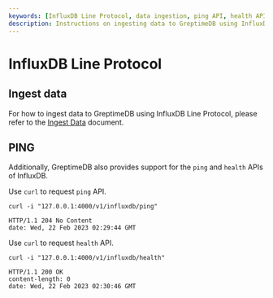 ```yaml
---
keywords: [InfluxDB Line Protocol, data ingestion, ping API, health API]
description: Instructions on ingesting data to GreptimeDB using InfluxDB Line Protocol and using ping and health APIs.
---
```


# InfluxDB Line Protocol

## Ingest data

For how to ingest data to GreptimeDB using InfluxDB Line Protocol, 
please refer to the [Ingest Data](/user-guide/ingest-data/for-iot/influxdb-line-protocol.md) document.

## PING

Additionally, GreptimeDB also provides support for the `ping` and `health` APIs of InfluxDB.

Use `curl` to request `ping` API.

```shell
curl -i "127.0.0.1:4000/v1/influxdb/ping"
```

```shell
HTTP/1.1 204 No Content
date: Wed, 22 Feb 2023 02:29:44 GMT
```

Use `curl` to request `health` API.

```shell
curl -i "127.0.0.1:4000/v1/influxdb/health"
```

```shell
HTTP/1.1 200 OK
content-length: 0
date: Wed, 22 Feb 2023 02:30:46 GMT
```
